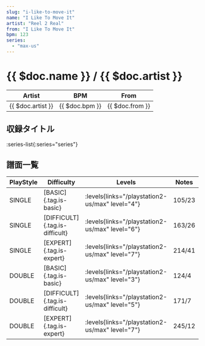 ```yaml
---
slug: "i-like-to-move-it"
name: "I Like To Move It"
artist: "Reel 2 Real"
from: "I Like To Move It"
bpm: 123
series:
  - "max-us"
---
```


# {{ $doc.name }} / {{ $doc.artist }}

|Artist|BPM|From|
|------|---|----|
|{{ $doc.artist }}|{{ $doc.bpm }}|{{ $doc.from }}|

## 収録タイトル

:series-list{:series="series"}

## 譜面一覧

|PlayStyle|Difficulty|Levels|Notes|Movie|
|---------|----------|------|-----|-----|
|SINGLE|[BASIC]{.tag.is-basic}| :levels{links="/playstation2-us/max" level="4"}|105/23||
|SINGLE|[DIFFICULT]{.tag.is-difficult}| :levels{links="/playstation2-us/max" level="6"}|163/26||
|SINGLE|[EXPERT]{.tag.is-expert}| :levels{links="/playstation2-us/max" level="7"}|214/41||
|DOUBLE|[BASIC]{.tag.is-basic}| :levels{links="/playstation2-us/max" level="3"}|124/4||
|DOUBLE|[DIFFICULT]{.tag.is-difficult}| :levels{links="/playstation2-us/max" level="5"}|171/7||
|DOUBLE|[EXPERT]{.tag.is-expert}| :levels{links="/playstation2-us/max" level="7"}|245/12||
